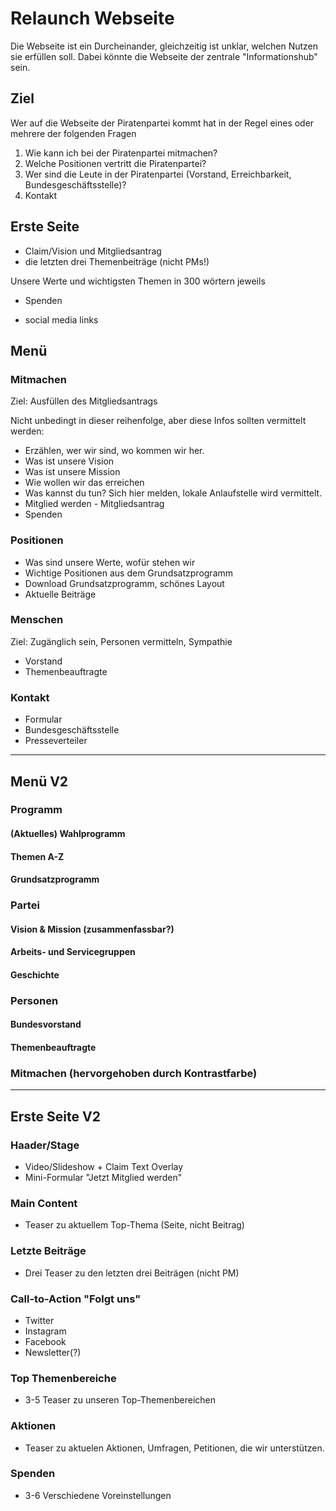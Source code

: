 # Relaunch Webseite

Die Webseite ist ein Durcheinander, gleichzeitig ist unklar, welchen Nutzen sie erfüllen soll. Dabei könnte die Webseite der zentrale "Informationshub" sein.

## Ziel
Wer auf die Webseite der Piratenpartei kommt hat in der Regel eines oder mehrere der folgenden Fragen
1. Wie kann ich bei der Piratenpartei mitmachen?
1. Welche Positionen vertritt die Piratenpartei?
1. Wer sind die Leute in der Piratenpartei (Vorstand, Erreichbarkeit, Bundesgeschäftsstelle)?
1. Kontakt

## Erste Seite

* Claim/Vision und Mitgliedsantrag
* die letzten drei Themenbeiträge (nicht PMs!)

Unsere Werte
und wichtigsten Themen
in 300 wörtern jeweils

* Spenden

* social media links


## Menü
### Mitmachen
Ziel: Ausfüllen des Mitgliedsantrags

Nicht unbedingt in dieser reihenfolge, aber diese Infos sollten vermittelt werden:
* Erzählen, wer wir sind, wo kommen wir her.
* Was ist unsere Vision
* Was ist unsere Mission
* Wie wollen wir das erreichen
* Was kannst du tun? Sich hier melden, lokale Anlaufstelle wird vermittelt.
* Mitglied werden - Mitgliedsantrag
* Spenden

### Positionen

* Was sind unsere Werte, wofür stehen wir
* Wichtige Positionen aus dem Grundsatzprogramm
* Download Grundsatzprogramm, schönes Layout
* Aktuelle Beiträge

### Menschen
Ziel: Zugänglich sein, Personen vermitteln, Sympathie

* Vorstand
* Themenbeauftragte

### Kontakt
* Formular
* Bundesgeschäftsstelle
* Presseverteiler

---

## Menü V2
### Programm
#### (Aktuelles) Wahlprogramm
#### Themen A-Z
#### Grundsatzprogramm
### Partei
#### Vision & Mission (zusammenfassbar?)
#### Arbeits- und Servicegruppen
#### Geschichte
### Personen
#### Bundesvorstand
#### Themenbeauftragte
### Mitmachen (hervorgehoben durch Kontrastfarbe)

---

## Erste Seite V2
### Haader/Stage
* Video/Slideshow + Claim Text Overlay
* Mini-Formular "Jetzt Mitglied werden"
### Main Content
* Teaser zu aktuellem Top-Thema (Seite, nicht Beitrag)
### Letzte Beiträge
* Drei Teaser zu den letzten drei Beiträgen (nicht PM)
### Call-to-Action "Folgt uns"
* Twitter
* Instagram
* Facebook
* Newsletter(?)
### Top Themenbereiche
* 3-5 Teaser zu unseren Top-Themenbereichen
### Aktionen
* Teaser zu aktuelen Aktionen, Umfragen, Petitionen, die wir unterstützen.
### Spenden
* 3-6 Verschiedene Voreinstellungen